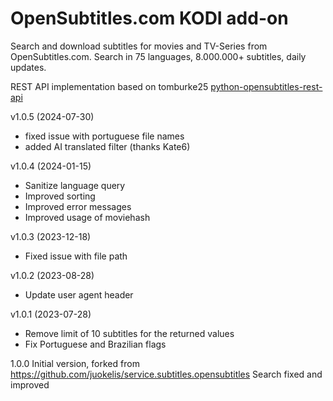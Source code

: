 OpenSubtitles.com KODI add-on
=============================
Search and download subtitles for movies and TV-Series from OpenSubtitles.com. Search in 75 languages, 8.000.000+ subtitles, daily updates.

REST API implementation based on tomburke25 [python-opensubtitles-rest-api](https://github.com/tomburke25/python-opensubtitles-rest-api)                            

v1.0.5 (2024-07-30)
- fixed issue with portuguese file names
- added AI translated filter (thanks Kate6)

v1.0.4 (2024-01-15)
- Sanitize language query
- Improved sorting
- Improved error messages 
- Improved usage of moviehash 

v1.0.3 (2023-12-18)
- Fixed issue with file path

v1.0.2 (2023-08-28)
- Update user agent header

v1.0.1 (2023-07-28)
- Remove limit of 10 subtitles for the returned values
- Fix Portuguese and Brazilian flags

1.0.0
 Initial version, forked from https://github.com/juokelis/service.subtitles.opensubtitles
 Search fixed and improved